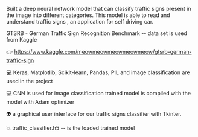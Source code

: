 Built a deep neural network model that can classify traffic signs present in the image into different categories. This model is able to read and understand traffic signs , an application for self driving car.

GTSRB - German Traffic Sign Recognition Benchmark -- data set is used from Kaggle

👉 https://www.kaggle.com/meowmeowmeowmeowmeow/gtsrb-german-traffic-sign

💻 Keras, Matplotlib, Scikit-learn, Pandas, PIL and image classification are used in the project

💻 CNN is used for image classification
trained model is compiled with the model with Adam optimizer

👽 a graphical user interface for our traffic signs classifier with Tkinter.

💥 traffic_classifier.h5 -- is the loaded trained model
